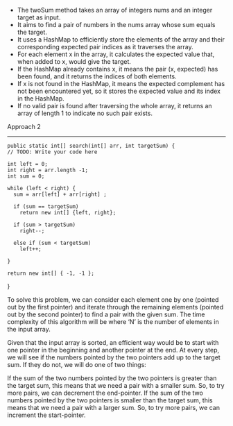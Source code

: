 * The twoSum method takes an array of integers nums and an integer target as input.
* It aims to find a pair of numbers in the nums array whose sum equals the target.
* It uses a HashMap to efficiently store the elements of the array and their corresponding expected pair indices as it traverses the array.
* For each element x in the array, it calculates the expected value that, when added to x, would give the target.
* If the HashMap already contains x, it means the pair (x, expected) has been found, and it returns the indices of both elements.
* If x is not found in the HashMap, it means the expected complement has not been encountered yet, so it stores the expected value and its index in the HashMap.
* If no valid pair is found after traversing the whole array, it returns an array of length 1 to indicate no such pair exists.


Approach 2

----------------------------------------------------------------------------------------------------------------------------

    public static int[] search(int[] arr, int targetSum) {
    // TODO: Write your code here

    int left = 0;
    int right = arr.length -1;
    int sum = 0;

    while (left < right) {
      sum = arr[left] + arr[right] ;

      if (sum == targetSum)
        return new int[] {left, right};

      if (sum > targetSum)
        right--;

      else if (sum < targetSum)
        left++;

    }

    return new int[] { -1, -1 };
  }


  To solve this problem, we can consider each element one by one (pointed out by the first pointer) and iterate through the remaining elements (pointed out by the second pointer) to find a pair with the given sum. The time complexity of this algorithm will be  where ‘N’ is the number of elements in the input array.

Given that the input array is sorted, an efficient way would be to start with one pointer in the beginning and another pointer at the end. At every step, we will see if the numbers pointed by the two pointers add up to the target sum. If they do not, we will do one of two things:

If the sum of the two numbers pointed by the two pointers is greater than the target sum, this means that we need a pair with a smaller sum. So, to try more pairs, we can decrement the end-pointer.
If the sum of the two numbers pointed by the two pointers is smaller than the target sum, this means that we need a pair with a larger sum. So, to try more pairs, we can increment the start-pointer.
